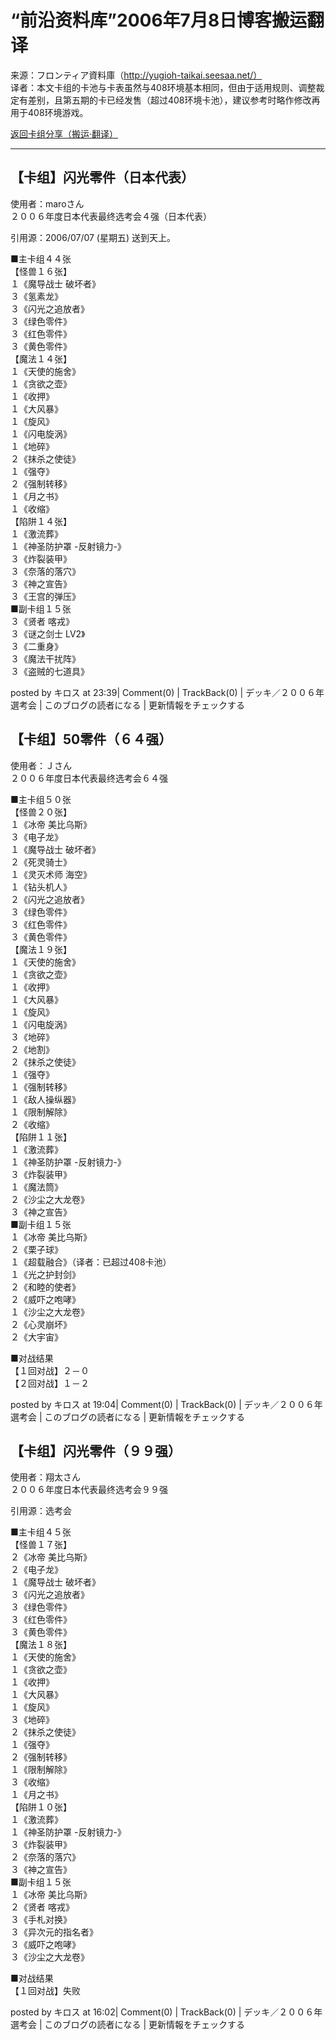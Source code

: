 # “前沿资料库”2006年7月8日博客搬运翻译
来源：フロンティア資料庫（http://yugioh-taikai.seesaa.net/）  
译者：本文卡组的卡池与卡表虽然与408环境基本相同，但由于适用规则、调整裁定有差别，且第五期的卡已经发售（超过408环境卡池），建议参考时略作修改再用于408环境游戏。  

[返回卡组分享（搬运·翻译）](../Deck_Transport.html)  

---

## 【卡组】闪光零件（日本代表）
使用者：maroさん  
２００６年度日本代表最终选考会４强（日本代表）  

引用源：2006/07/07 (星期五) 送到天上。  

■主卡组４４张  
【怪兽１６张】  
１《魔导战士 破坏者》  
３《氢素龙》  
３《闪光之追放者》  
３《绿色零件》  
３《红色零件》  
３《黄色零件》  
【魔法１４张】  
１《天使的施舍》  
１《贪欲之壶》  
１《收押》  
１《大风暴》  
１《旋风》  
１《闪电旋涡》  
１《地碎》  
２《抹杀之使徒》  
１《强夺》  
２《强制转移》  
１《月之书》  
１《收缩》  
【陷阱１４张】  
１《激流葬》  
１《神圣防护罩 -反射镜力-》  
３《炸裂装甲》  
３《奈落的落穴》  
３《神之宣告》  
３《王宫的弹压》  
■副卡组１５张  
３《贤者 喀戎》  
３《谜之剑士 LV2》  
３《二重身》  
３《魔法干扰阵》  
３《盗贼的七道具》  

posted by キロス at 23:39| Comment(0) | TrackBack(0) | デッキ／２００６年選考会 | このブログの読者になる | 更新情報をチェックする  



## 【卡组】50零件（６４强）
使用者：Ｊさん  
２００６年度日本代表最终选考会６４强  

■主卡组５０张  
【怪兽２０张】  
１《冰帝 美比乌斯》  
３《电子龙》  
１《魔导战士 破坏者》  
２《死灵骑士》  
１《灵灭术师 海空》  
１《钻头机人》  
２《闪光之追放者》  
３《绿色零件》  
３《红色零件》  
３《黄色零件》  
【魔法１９张】  
１《天使的施舍》  
１《贪欲之壶》  
１《收押》  
１《大风暴》  
１《旋风》  
１《闪电旋涡》  
３《地碎》  
２《地割》  
２《抹杀之使徒》  
１《强夺》  
１《强制转移》  
１《敌人操纵器》  
１《限制解除》  
２《收缩》  
【陷阱１１张】  
１《激流葬》  
１《神圣防护罩 -反射镜力-》  
３《炸裂装甲》  
１《魔法筒》  
２《沙尘之大龙卷》  
３《神之宣告》  
■副卡组１５张  
１《冰帝 美比乌斯》  
２《栗子球》  
１《超载融合》（译者：已超过408卡池）  
１《光之护封剑》  
２《和睦的使者》  
２《威吓之咆哮》  
１《沙尘之大龙卷》  
２《心灵崩坏》  
２《大宇宙》  

■对战结果  
【１回对战】２－０  
【２回对战】１－２  

posted by キロス at 19:04| Comment(0) | TrackBack(0) | デッキ／２００６年選考会 | このブログの読者になる | 更新情報をチェックする  



## 【卡组】闪光零件（９９强）
使用者：翔太さん  
２００６年度日本代表最终选考会９９强  

引用源：选考会  

■主卡组４５张  
【怪兽１７张】  
２《冰帝 美比乌斯》  
２《电子龙》  
１《魔导战士 破坏者》  
３《闪光之追放者》  
３《绿色零件》  
３《红色零件》  
３《黄色零件》  
【魔法１８张】  
１《天使的施舍》  
１《贪欲之壶》  
１《收押》  
１《大风暴》  
１《旋风》  
３《地碎》  
２《抹杀之使徒》  
１《强夺》  
２《强制转移》  
１《限制解除》  
３《收缩》  
１《月之书》  
【陷阱１０张】  
１《激流葬》  
１《神圣防护罩 -反射镜力-》  
３《炸裂装甲》  
２《奈落的落穴》  
３《神之宣告》  
■副卡组１５张  
１《冰帝 美比乌斯》  
２《贤者 喀戎》  
３《手札对换》  
３《异次元的指名者》  
３《威吓之咆哮》  
３《沙尘之大龙卷》  

■对战结果  
【１回对战】失败  

posted by キロス at 16:02| Comment(0) | TrackBack(0) | デッキ／２００６年選考会 | このブログの読者になる | 更新情報をチェックする  